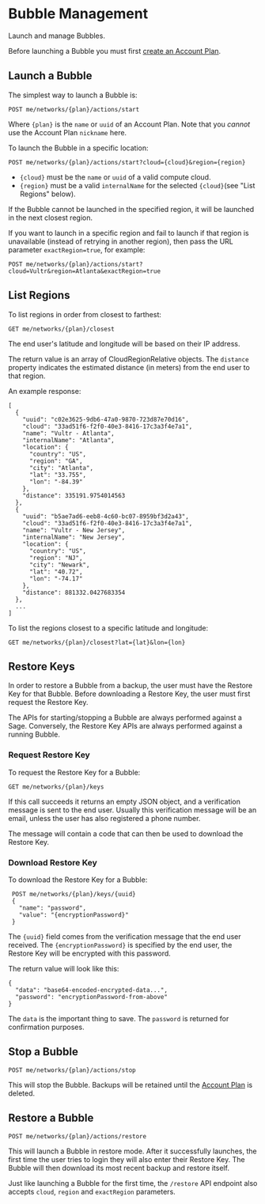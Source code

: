 # Bubble Management
Launch and manage Bubbles.

Before launching a Bubble you must first [create an Account Plan](plans.md).

## Launch a Bubble
The simplest way to launch a Bubble is:

    POST me/networks/{plan}/actions/start

Where `{plan}` is the `name` or `uuid` of an Account Plan. Note that you *cannot* use the Account Plan `nickname` here.

To launch the Bubble in a specific location:

    POST me/networks/{plan}/actions/start?cloud={cloud}&region={region}

 * `{cloud}` must be the `name` or `uuid` of a valid compute cloud.
 * `{region}` must be a valid `internalName` for the selected `{cloud}`(see "List Regions" below).

If the Bubble cannot be launched in the specified region, it will be launched in the next closest region.

If you want to launch in a specific region and fail to launch if that region is unavailable (instead of retrying in another region),
then pass the URL parameter `exactRegion=true`, for example:

    POST me/networks/{plan}/actions/start?cloud=Vultr&region=Atlanta&exactRegion=true

## List Regions
To list regions in order from closest to farthest:

    GET me/networks/{plan}/closest

The end user's latitude and longitude will be based on their IP address.

The return value is an array of CloudRegionRelative objects. The `distance` property indicates the estimated distance
(in meters) from the end user to that region.

An example response:

    [
      {
        "uuid": "c02e3625-9db6-47a0-9870-723d87e70d16",
        "cloud": "33ad51f6-f2f0-40e3-8416-17c3a3f4e7a1",
        "name": "Vultr - Atlanta",
        "internalName": "Atlanta",
        "location": {
          "country": "US",
          "region": "GA",
          "city": "Atlanta",
          "lat": "33.755",
          "lon": "-84.39"
        },
        "distance": 335191.9754014563
      },
      {
        "uuid": "b5ae7ad6-eeb8-4c60-bc07-8959bf3d2a43",
        "cloud": "33ad51f6-f2f0-40e3-8416-17c3a3f4e7a1",
        "name": "Vultr - New Jersey",
        "internalName": "New Jersey",
        "location": {
          "country": "US",
          "region": "NJ",
          "city": "Newark",
          "lat": "40.72",
          "lon": "-74.17"
        },
        "distance": 881332.0427683354
      },
      ...
    ]

To list the regions closest to a specific latitude and longitude:

    GET me/networks/{plan}/closest?lat={lat}&lon={lon}

## Restore Keys
In order to restore a Bubble from a backup, the user must have the Restore Key for that Bubble.
Before downloading a Restore Key, the user must first request the Restore Key.

The APIs for starting/stopping a Bubble are always performed against a Sage.
Conversely, the Restore Key APIs are always performed against a running Bubble.

### Request Restore Key
To request the Restore Key for a Bubble:

    GET me/networks/{plan}/keys

If this call succeeds it returns an empty JSON object, and a verification message is sent to the end user.
Usually this verification message will be an email, unless the user has also registered a phone number.

The message will contain a code that can then be used to download the Restore Key.

### Download Restore Key
To download the Restore Key for a Bubble:

     POST me/networks/{plan}/keys/{uuid}
     {
       "name": "password",
       "value": "{encryptionPassword}"
     }

The `{uuid}` field comes from the verification message that the end user received.
The `{encryptionPassword}` is specified by the end user, the Restore Key will be encrypted with this password.

The return value will look like this:

    {
      "data": "base64-encoded-encrypted-data...",
      "password": "encryptionPassword-from-above"
    }

The `data` is the important thing to save. The `password` is returned for confirmation purposes.

## Stop a Bubble

    POST me/networks/{plan}/actions/stop

This will stop the Bubble. Backups will be retained until the [Account Plan](plans.md) is deleted.

## Restore a Bubble

    POST me/networks/{plan}/actions/restore

This will launch a Bubble in restore mode. After it successfully launches, the first time the user tries to login
they will also enter their Restore Key. The Bubble will then download its most recent backup and restore itself.

Just like launching a Bubble for the first time, the `/restore` API endpoint also accepts `cloud`, `region` and `exactRegion` parameters.
